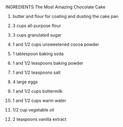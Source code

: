 INGREDIENTS
The Most Amazing Chocolate Cake
1) butter and flour for coating and dusting the cake pan

2) 3 cups all-purpose flour

3) 3 cups granulated sugar

4) 1 and 1/2 cups unsweetened cocoa powder

5) 1 tablespoon baking soda

6) 1 and 1/2 teaspoons baking powder

7) 1 and 1/2 teaspoons salt

8) 4 large eggs

9) 1 and 1/2 cups buttermilk

10) 1 and 1/2 cups warm water

11) 1/2 cup vegetable oil

12) 2 teaspoons vanilla extract

